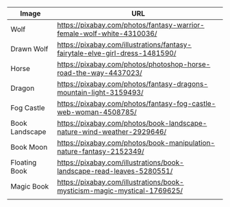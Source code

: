 | Image          | URL                                                                          |
| -------------- | ---------------------------------------------------------------------------- |
| Wolf           | https://pixabay.com/photos/fantasy-warrior-female-wolf-white-4310036/        |
| Drawn Wolf     | https://pixabay.com/illustrations/fantasy-fairytale-elve-girl-dress-1481590/ |
| Horse          | https://pixabay.com/photos/photoshop-horse-road-the-way-4437023/             |
| Dragon         | https://pixabay.com/photos/fantasy-dragons-mountain-light-3159493/           |
| Fog Castle     | https://pixabay.com/photos/fantasy-fog-castle-web-woman-4508785/             |
| Book Landscape | https://pixabay.com/photos/book-landscape-nature-wind-weather-2929646/       |
| Book Moon      | https://pixabay.com/photos/book-manipulation-nature-fantasy-2152349/         |
| Floating Book  | https://pixabay.com/illustrations/book-landscape-read-leaves-5280551/        |
| Magic Book     | https://pixabay.com/illustrations/book-mysticism-magic-mystical-1769625/     |
|                |                                                                              |
